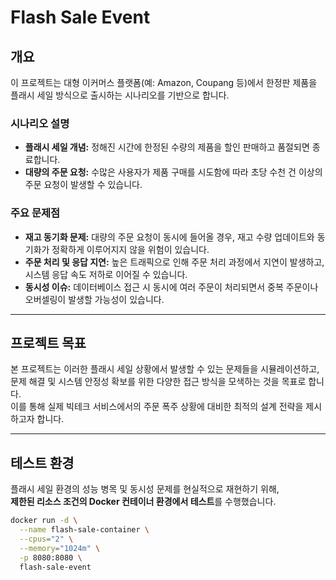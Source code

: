 # Flash Sale Event

## 개요
이 프로젝트는 대형 이커머스 플랫폼(예: Amazon, Coupang 등)에서 한정판 제품을 플래시 세일 방식으로 출시하는 시나리오를 기반으로 합니다.

### 시나리오 설명
- **플래시 세일 개념:** 정해진 시간에 한정된 수량의 제품을 할인 판매하고 품절되면 종료합니다.
- **대량의 주문 요청:** 수많은 사용자가 제품 구매를 시도함에 따라 초당 수천 건 이상의 주문 요청이 발생할 수 있습니다.

### 주요 문제점
- **재고 동기화 문제:** 대량의 주문 요청이 동시에 들어올 경우, 재고 수량 업데이트와 동기화가 정확하게 이루어지지 않을 위험이 있습니다.
- **주문 처리 및 응답 지연:** 높은 트래픽으로 인해 주문 처리 과정에서 지연이 발생하고, 시스템 응답 속도 저하로 이어질 수 있습니다.
- **동시성 이슈:** 데이터베이스 접근 시 동시에 여러 주문이 처리되면서 중복 주문이나 오버셀링이 발생할 가능성이 있습니다.

---

## 프로젝트 목표
본 프로젝트는 이러한 플래시 세일 상황에서 발생할 수 있는 문제들을 시뮬레이션하고,  
문제 해결 및 시스템 안정성 확보를 위한 다양한 접근 방식을 모색하는 것을 목표로 합니다.  
이를 통해 실제 빅테크 서비스에서의 주문 폭주 상황에 대비한 최적의 설계 전략을 제시하고자 합니다.

---

## 테스트 환경

플래시 세일 환경의 성능 병목 및 동시성 문제를 현실적으로 재현하기 위해,  
**제한된 리소스 조건의 Docker 컨테이너 환경에서 테스트**를 수행했습니다.

```bash
docker run -d \
  --name flash-sale-container \
  --cpus="2" \
  --memory="1024m" \
  -p 8080:8080 \
  flash-sale-event
